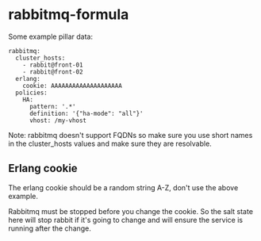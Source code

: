 rabbitmq-formula
================

Some example pillar data:

```
rabbitmq:
  cluster_hosts:
    - rabbit@front-01
    - rabbit@front-02
  erlang:
    cookie: AAAAAAAAAAAAAAAAAAAA
  policies:
    HA:
      pattern: '.*'
      definition: '{"ha-mode": "all"}'
      vhost: /my-vhost
```

Note: rabbitmq doesn't support FQDNs so make sure you use short names in the cluster_hosts values and make sure they are resolvable.

## Erlang cookie
The erlang cookie should be a random string A-Z, don't use the above example.

Rabbitmq must be stopped before you change the cookie. So the salt state here will stop rabbit if it's going to change and will ensure the service is running after the change.
